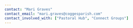 ```yaml
---
contact: "Mari Graves"
contact_email: "mari.graves@coggesparish.com"
contact_involved_with: ["Pastoral Hub", "Connect Groups"]
---
```

